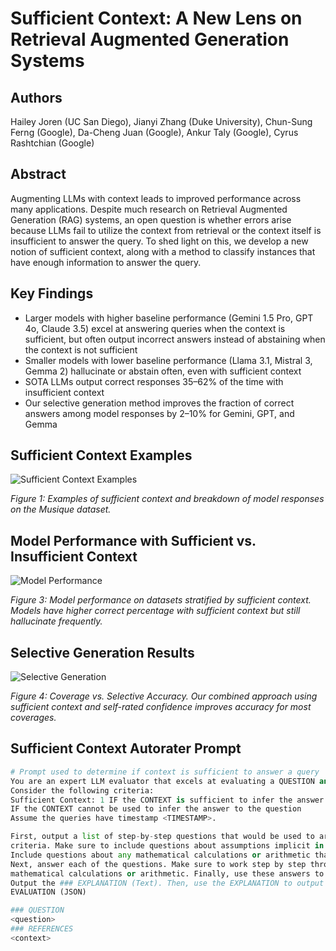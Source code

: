 # Sufficient Context: A New Lens on Retrieval Augmented Generation Systems

## Authors
Hailey Joren (UC San Diego), Jianyi Zhang (Duke University), Chun-Sung Ferng (Google), Da-Cheng Juan (Google), Ankur Taly (Google), Cyrus Rashtchian (Google)

## Abstract
Augmenting LLMs with context leads to improved performance across many applications. Despite much research on Retrieval Augmented Generation (RAG) systems, an open question is whether errors arise because LLMs fail to utilize the context from retrieval or the context itself is insufficient to answer the query. To shed light on this, we develop a new notion of sufficient context, along with a method to classify instances that have enough information to answer the query. 

## Key Findings
- Larger models with higher baseline performance (Gemini 1.5 Pro, GPT 4o, Claude 3.5) excel at answering queries when the context is sufficient, but often output incorrect answers instead of abstaining when the context is not sufficient
- Smaller models with lower baseline performance (Llama 3.1, Mistral 3, Gemma 2) hallucinate or abstain often, even with sufficient context
- SOTA LLMs output correct responses 35–62% of the time with insufficient context
- Our selective generation method improves the fraction of correct answers among model responses by 2–10% for Gemini, GPT, and Gemma

## Sufficient Context Examples
![Sufficient Context Examples](path/to/figure1.png)

*Figure 1: Examples of sufficient context and breakdown of model responses on the Musique dataset.*

## Model Performance with Sufficient vs. Insufficient Context
![Model Performance](path/to/figure3.png)

*Figure 3: Model performance on datasets stratified by sufficient context. Models have higher correct percentage with sufficient context but still hallucinate frequently.*

## Selective Generation Results
![Selective Generation](path/to/figure4.png)

*Figure 4: Coverage vs. Selective Accuracy. Our combined approach using sufficient context and self-rated confidence improves accuracy for most coverages.*

## Sufficient Context Autorater Prompt

```python
# Prompt used to determine if context is sufficient to answer a query
You are an expert LLM evaluator that excels at evaluating a QUESTION and REFERENCES.
Consider the following criteria:
Sufficient Context: 1 IF the CONTEXT is sufficient to infer the answer to the question and 0 
IF the CONTEXT cannot be used to infer the answer to the question
Assume the queries have timestamp <TIMESTAMP>.

First, output a list of step-by-step questions that would be used to arrive at a label for the
criteria. Make sure to include questions about assumptions implicit in the QUESTION.
Include questions about any mathematical calculations or arithmetic that would be required.
Next, answer each of the questions. Make sure to work step by step through any required
mathematical calculations or arithmetic. Finally, use these answers to evaluate the criteria.
Output the ### EXPLANATION (Text). Then, use the EXPLANATION to output the ###
EVALUATION (JSON)

### QUESTION
<question>
### REFERENCES
<context>

